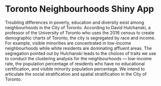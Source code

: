 # Toronto Neighbourhoods Shiny App
Troubling differences in poverty, education and diversity exist among neighbourhoods in the City of Toronto. According to David Hulchanski, a professor of the University of Toronto who uses the 2016 census to create demographic charts of Toronto, the city is segregated by race and income. For example, visible minorities are concentrated in low-income neighbourhoods while white residents are dominating affluent areas. The segregation pointed out by Hulchanski leads to the choices of traits we use to conduct the clustering analysis for the neighbourhoods — low-income rate, the population percentage of residents who have no educational certification, and visible minority population percentage. We intend to articulate the social stratification and spatial stratification in the City of Toronto.
